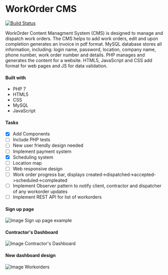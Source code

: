 # WorkOrder CMS
[![Build Status](https://travis-ci.com/romzes13/WorkOrderCMS.svg?branch=master)](https://travis-ci.com/romzes13/WorkOrderCMS)

WorkOrder Content Managment System (CMS) is designed to manage and dispatch work orders. The CMS helps to add work orders, edit and upon completion generates an invoice in pdf format. MySQL database stores all information, including: login name, password, location, company name, phone number, work order number and details. PHP manages and generates the content for a website. HTML5, JavaScript and CSS add format for web pages and JS for data validation.

#### Built with
- PHP 7
- HTML5
- CSS
- MySQL
- JavaScript

#### Tasks
- [x] Add Components
- [ ] Include PHP tests
- [ ] New user friendly design needed
- [ ] Implement payment system
- [x] Scheduling system
- [ ] Location map
- [ ] Web responsive design
- [ ] Work order progress bar, displays created->dispatched->accepted->scheduled->compleated
- [ ] Implement Observer pattern to notify client, contractor and dispatcher of any workorder updates
- [ ] Implement REST API for list of workorders

#### Sign up page

![Image Sign up page example](https://github.com/romzes13/WorkOrderCMS/blob/master/Screenshot%20from%202018-06-08%2009-13-19.png)

#### Contractor's Dashboard
![Image Contractor's Dashboard](https://github.com/romzes13/WorkOrderCMS/blob/master/Screenshot%20from%202018-06-08%2009-24-02.png)

#### New dashboard design
![Image Workorders](https://github.com/romzes13/WorkOrderCMS/blob/master/Screenshot%20from%202018-06-18%2013-53-24.png)
